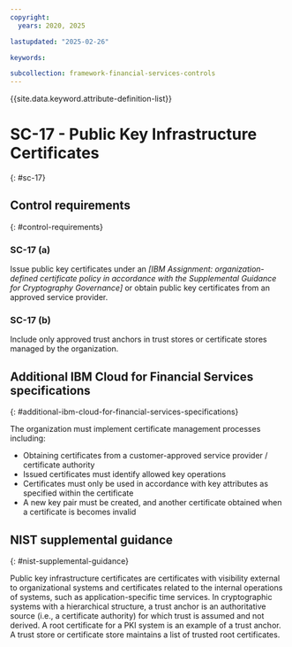 ```yaml
---
copyright:
  years: 2020, 2025

lastupdated: "2025-02-26"

keywords:

subcollection: framework-financial-services-controls
---
```


{{site.data.keyword.attribute-definition-list}}

# SC-17 - Public Key Infrastructure Certificates
{: #sc-17}

## Control requirements
{: #control-requirements}



### SC-17 (a)


Issue public key certificates under an _[IBM Assignment: organization-defined certificate policy in accordance with the Supplemental Guidance for Cryptography Governance]_ or obtain public key certificates from an approved service provider.


### SC-17 (b)


Include only approved trust anchors in trust stores or certificate stores managed by the organization.






## Additional IBM Cloud for Financial Services specifications
{: #additional-ibm-cloud-for-financial-services-specifications}

The organization must implement certificate management processes including:
- Obtaining certificates from a customer-approved service provider / certificate authority
- Issued certificates must identify allowed key operations
- Certificates must only be used in accordance with key attributes as specified within the certificate
- A new key pair must be created, and another certificate obtained when a certificate is becomes invalid 







## NIST supplemental guidance
{: #nist-supplemental-guidance}

Public key infrastructure certificates are certificates with visibility external to organizational systems and certificates related to the internal operations of systems, such as application-specific time services. In cryptographic systems with a hierarchical structure, a trust anchor is an authoritative source (i.e., a certificate authority) for which trust is assumed and not derived. A root certificate for a PKI system is an example of a trust anchor. A trust store or certificate store maintains a list of trusted root certificates.
